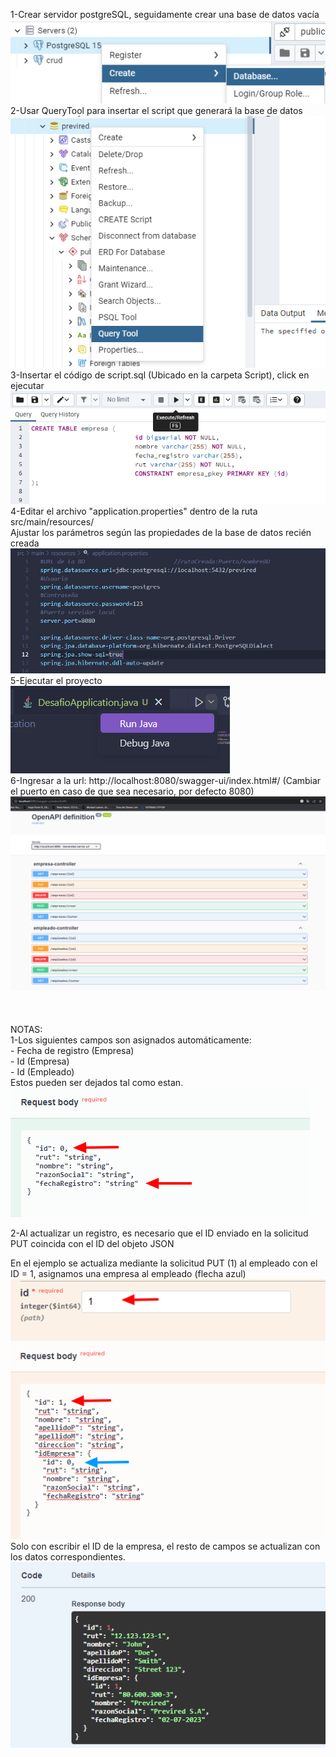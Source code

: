 1-Crear servidor postgreSQL, seguidamente crear una base de datos vacía <br>
![Crear bd](./assets/images/create.png)<br>
2-Usar QueryTool para insertar el script que generará la base de datos<br>
![Seleccionar querytool](./assets/images/querytool.png)<br>
3-Insertar el código de script.sql (Ubicado en la carpeta Script), click en ejecutar<br>
![Insertar script](./assets/images/script.png)<br>
4-Editar el archivo "application.properties" dentro de la ruta src/main/resources/<br>
  Ajustar los parámetros según las propiedades de la base de datos recién creada<br>
![Propiedades bd](./assets/images/properties.png)<br>
5-Ejecutar el proyecto<br>
![Swagger](./assets/images/run.png)<br>
6-Ingresar a la url: http://localhost:8080/swagger-ui/index.html#/ (Cambiar el puerto en caso de que sea necesario, por defecto 8080)<br>
![Swagger](./assets/images/swagger.png)<br>
<br>
<br>
<br>
NOTAS:<br>
1-Los siguientes campos son asignados automáticamente:<br>
	- Fecha de registro (Empresa) <br>
	- Id (Empresa)<br>
	- Id (Empleado)<br>
	 Estos pueden ser dejados tal como estan.<br>
![Swagger2](./assets/images/swagger2.png)<br>

2-Al actualizar un registro, es necesario que el ID enviado en la solicitud PUT coincida con el ID del objeto JSON<br>

En el ejemplo se actualiza mediante la solicitud PUT (1) al empleado con el ID = 1, asignamos una empresa al empleado (flecha azul) <br>
![Swagger4](./assets/images/swagger4.png)<br>
Solo con escribir el ID de la empresa, el resto de campos se actualizan con los datos correspondientes. <br>
![Swagger6](./assets/images/swagger6.png)<br>

